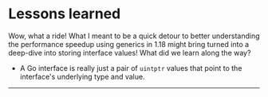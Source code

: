 # Lessons learned

Wow, what a ride! What I meant to be a quick detour to better understanding the performance speedup using generics in 1.18 might bring turned into a deep-dive into storing interface values! What did we learn along the way?

* A Go interface is really just a pair of `uintptr` values that point to the interface's underlying type and value.


---

